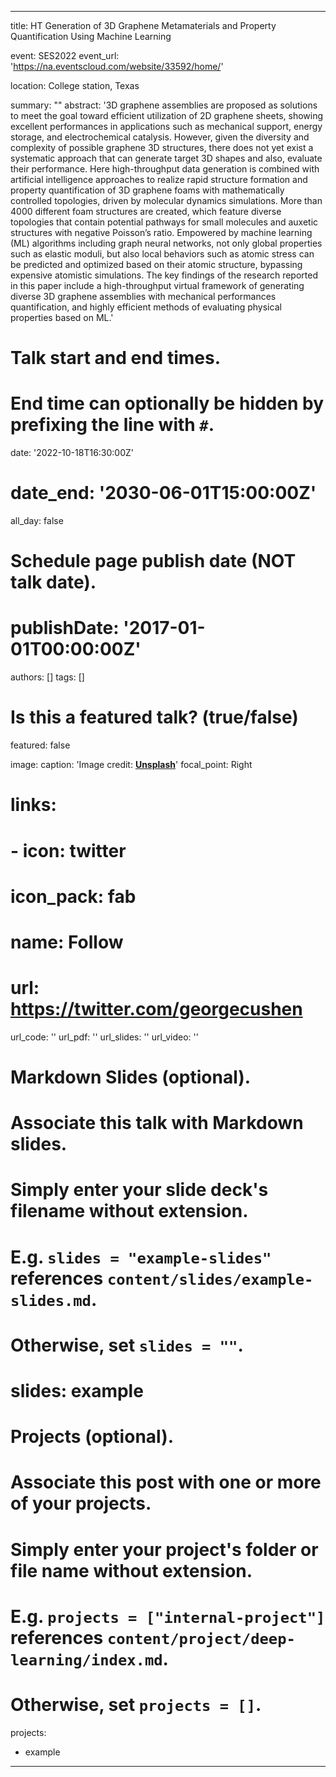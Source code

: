 
---
title: HT Generation of 3D Graphene Metamaterials and Property Quantification Using Machine Learning

event: SES2022
event_url: 'https://na.eventscloud.com/website/33592/home/'

location: College station, Texas

summary: ""
abstract: '3D graphene assemblies are proposed as solutions to meet the goal toward efficient utilization of 2D graphene sheets, showing excellent performances in applications such as mechanical support, energy storage, and electrochemical catalysis. However, given the diversity and complexity of possible graphene 3D structures, there does not yet exist a systematic approach that can generate target 3D shapes and also, evaluate their performance. Here high-throughput data generation is combined with artificial intelligence approaches to realize rapid structure formation and property quantification of 3D graphene foams with mathematically controlled topologies, driven by molecular dynamics simulations. More than 4000 different foam structures are created, which feature diverse topologies that contain potential pathways for small molecules and auxetic structures with negative Poisson’s ratio. Empowered by machine learning (ML) algorithms including graph neural networks, not only global properties such as elastic moduli, but also local behaviors such as atomic stress can be predicted and optimized based on their atomic structure, bypassing expensive atomistic simulations. The key findings of the research reported in this paper include a high-throughput virtual framework of generating diverse 3D graphene assemblies with mechanical performances quantification, and highly efficient methods of evaluating physical properties based on ML.'

# Talk start and end times.
#   End time can optionally be hidden by prefixing the line with `#`.
date: '2022-10-18T16:30:00Z'
# date_end: '2030-06-01T15:00:00Z'
all_day: false

# Schedule page publish date (NOT talk date).
# publishDate: '2017-01-01T00:00:00Z'

authors: []
tags: []

# Is this a featured talk? (true/false)
featured: false

image:
  caption: 'Image credit: [**Unsplash**](https://unsplash.com/photos/bzdhc5b3Bxs)'
  focal_point: Right

# links:
#  - icon: twitter
#    icon_pack: fab
#    name: Follow
#    url: https://twitter.com/georgecushen
url_code: ''
url_pdf: ''
url_slides: ''
url_video: ''

# Markdown Slides (optional).
#   Associate this talk with Markdown slides.
#   Simply enter your slide deck's filename without extension.
#   E.g. `slides = "example-slides"` references `content/slides/example-slides.md`.
#   Otherwise, set `slides = ""`.
# slides: example

# Projects (optional).
#   Associate this post with one or more of your projects.
#   Simply enter your project's folder or file name without extension.
#   E.g. `projects = ["internal-project"]` references `content/project/deep-learning/index.md`.
#   Otherwise, set `projects = []`.
projects:
  - example
---
